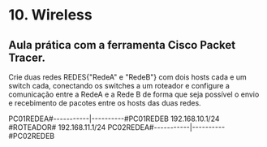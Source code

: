 # 10. Wireless

## Aula prática com a ferramenta Cisco Packet Tracer.
Crie duas redes REDES{"RedeA" e "RedeB"} com dois hosts cada e um switch cada, conectando os switches a um roteador e configure a comunicação entre a RedeA e a Rede B de forma que seja possível o envio e recebimento de pacotes entre os hosts das duas redes.

PC01REDEA#-----------|----------#PC01REDEB
192.168.10.1/24 #ROTEADOR# 192.168.11.1/24
PC02REDEA#-----------|----------#PC02REDEB

